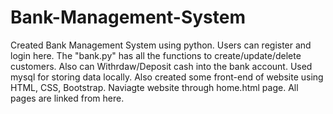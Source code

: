 # Bank-Management-System
Created Bank Management System using python. Users can register and login here. The "bank.py" has all the functions to create/update/delete customers. Also can Withrdaw/Deposit cash into the bank account. Used mysql for storing data locally. 
Also created some front-end of website using HTML, CSS, Bootstrap. Naviagte website through home.html page. All pages are linked from here.

